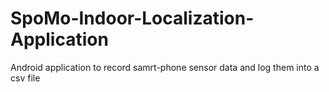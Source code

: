 # SpoMo-Indoor-Localization-Application
Android application to record samrt-phone sensor data and log them into a csv file
